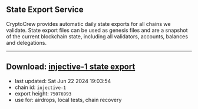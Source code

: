 ## State Export Service
CryptoCrew provides automatic daily state exports for all chains we validate. State export files can be used as genesis files and are a snapshot of the current blockchain state, including all validators, accounts, balances and delegations.

---
**Download: [injective-1 state export](https://dl-eu2.ccvalidators.com/SERVICE/injective/injective-1_export_75076993.json)**
---

- last updated: Sat Jun 22 2024 19:03:54
- chain id: `injective-1`
- export height: `75076993`
- use for: airdrops, local tests, chain recovery
